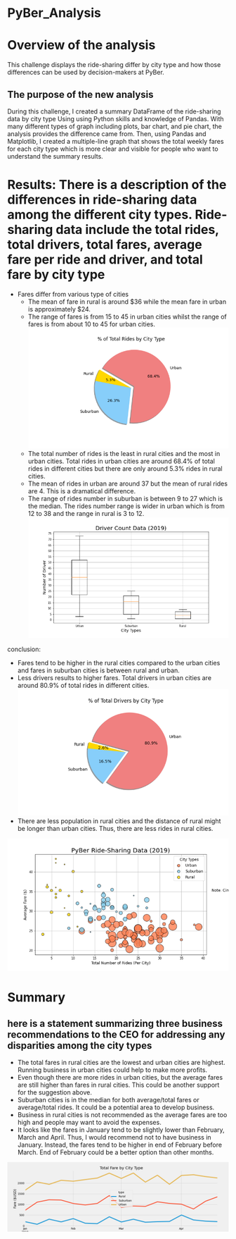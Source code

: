 # PyBer_Analysis

# Overview of the analysis
This challenge displays the ride-sharing differ by city type and how those differences can be used by decision-makers at PyBer. 

## The purpose of the new analysis
During this challenge, I created a summary DataFrame of the ride-sharing data by city type Using using Python skills and knowledge of Pandas. With many different types of graph including plots, bar chart, and pie chart, the analysis provides the difference came from. Then, using Pandas and Matplotlib, I created a multiple-line graph that shows the total weekly fares for each city type which is more clear and visible for people who want to understand the summary results.

# Results: There is a description of the differences in ride-sharing data among the different city types. Ride-sharing data include the total rides, total drivers, total fares, average fare per ride and driver, and total fare by city type
- Fares differ from various type of cities
  - The mean of fare in rural is around $36 while the mean fare in urban is approximately $24.
  - The range of fares is from 15 to 45 in urban cities whilst the range of fares is from about 10 to 45 for urban cities.
![Fig6](analysis/Fig6.png)
  - The total number of rides is the least in rural cities and the most in urban cities. Total rides in urban cities are around 68.4% of total rides in different cities but there are only around 5.3% rides in rural cities.
  - The mean of rides in urban are around 37 but the mean of rural rides are 4. This is a dramatical difference.
  - The range of rides number in suburban is between 9 to 27 which is the median. The rides number range is wider in urban which is from 12 to 38 and the range in rural is 3 to 12.
![Fig4](analysis/Fig4.png)

conclusion: 
 - Fares tend to be higher in the rural cities compared to the urban cities and fares in suburban cities is between rural and urban.
 - Less drivers results to higher fares. Total drivers in urban cities are around 80.9% of total rides in different cities.
![Fig7](analysis/Fig7.png)
 - There are less population in rural cities and the distance of rural might be longer than urban cities. Thus, there are less rides in rural cities.
  
  ![Fig1](analysis/Fig1.png)


# Summary
## here is a statement summarizing three business recommendations to the CEO for addressing any disparities among the city types
- The total fares in rural cities are the lowest and urban cities are highest. Running business in urban cities could help to make more profits.
- Even though there are more rides in urban cities, but the average fares are still higher than fares in rural cities. This could be another support for the suggestion above.
- Suburban cities is in the median for both average/total fares or average/total rides. It could be a potential area to develop business. 
- Business in rural cities is not recommended as the average fares are too high and people may want to avoid the expenses.
- It looks like the fares in January tend to be slightly lower than February, March and April. Thus, I would recommend not to have business in January. Instead, the fares tend to be higher in end of February before March. End of February could be a better option than other months.

![PyBer_fare_summary](analysis/PyBer_fare_summary.png)
